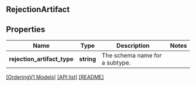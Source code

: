 ## RejectionArtifact

## Properties

Name | Type | Description | Notes
------------ | ------------- | ------------- | -------------
**rejection_artifact_type** | **string** | The schema name for a subtype. |

[[OrderingV1 Models]](../) [[API list]](../../Api) [[README]](../../../README.md)
